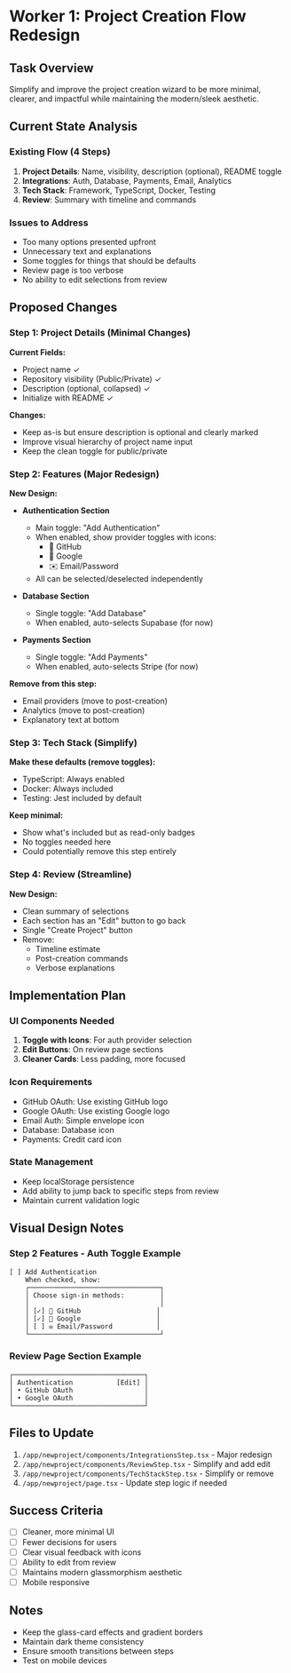 # Worker 1: Project Creation Flow Redesign

## Task Overview
Simplify and improve the project creation wizard to be more minimal, clearer, and impactful while maintaining the modern/sleek aesthetic.

## Current State Analysis

### Existing Flow (4 Steps)
1. **Project Details**: Name, visibility, description (optional), README toggle
2. **Integrations**: Auth, Database, Payments, Email, Analytics  
3. **Tech Stack**: Framework, TypeScript, Docker, Testing
4. **Review**: Summary with timeline and commands

### Issues to Address
- Too many options presented upfront
- Unnecessary text and explanations
- Some toggles for things that should be defaults
- Review page is too verbose
- No ability to edit selections from review

## Proposed Changes

### Step 1: Project Details (Minimal Changes)
**Current Fields:**
- Project name ✓
- Repository visibility (Public/Private) ✓  
- Description (optional, collapsed) ✓
- Initialize with README ✓

**Changes:**
- Keep as-is but ensure description is optional and clearly marked
- Improve visual hierarchy of project name input
- Keep the clean toggle for public/private

### Step 2: Features (Major Redesign)
**New Design:**
- **Authentication Section**
  - Main toggle: "Add Authentication" 
  - When enabled, show provider toggles with icons:
    - 🐙 GitHub
    - 🔵 Google  
    - ✉️ Email/Password
  - All can be selected/deselected independently

- **Database Section**
  - Single toggle: "Add Database"
  - When enabled, auto-selects Supabase (for now)

- **Payments Section**  
  - Single toggle: "Add Payments"
  - When enabled, auto-selects Stripe (for now)

**Remove from this step:**
- Email providers (move to post-creation)
- Analytics (move to post-creation)
- Explanatory text at bottom

### Step 3: Tech Stack (Simplify)
**Make these defaults (remove toggles):**
- TypeScript: Always enabled
- Docker: Always included
- Testing: Jest included by default

**Keep minimal:**
- Show what's included but as read-only badges
- No toggles needed here
- Could potentially remove this step entirely

### Step 4: Review (Streamline)
**New Design:**
- Clean summary of selections
- Each section has an "Edit" button to go back
- Single "Create Project" button
- Remove:
  - Timeline estimate
  - Post-creation commands
  - Verbose explanations

## Implementation Plan

### UI Components Needed
1. **Toggle with Icons**: For auth provider selection
2. **Edit Buttons**: On review page sections
3. **Cleaner Cards**: Less padding, more focused

### Icon Requirements
- GitHub OAuth: Use existing GitHub logo
- Google OAuth: Use existing Google logo  
- Email Auth: Simple envelope icon
- Database: Database icon
- Payments: Credit card icon

### State Management
- Keep localStorage persistence
- Add ability to jump back to specific steps from review
- Maintain current validation logic

## Visual Design Notes

### Step 2 Features - Auth Toggle Example
```
[ ] Add Authentication
    When checked, show:
    ┌─────────────────────────────────┐
    │ Choose sign-in methods:         │
    │                                 │
    │ [✓] 🐙 GitHub                   │
    │ [✓] 🔵 Google                   │
    │ [ ] ✉️ Email/Password           │
    └─────────────────────────────────┘
```

### Review Page Section Example
```
┌─────────────────────────────────┐
│ Authentication           [Edit] │
│ • GitHub OAuth                  │
│ • Google OAuth                  │
└─────────────────────────────────┘
```

## Files to Update

1. `/app/newproject/components/IntegrationsStep.tsx` - Major redesign
2. `/app/newproject/components/ReviewStep.tsx` - Simplify and add edit
3. `/app/newproject/components/TechStackStep.tsx` - Simplify or remove
4. `/app/newproject/page.tsx` - Update step logic if needed

## Success Criteria
- [ ] Cleaner, more minimal UI
- [ ] Fewer decisions for users
- [ ] Clear visual feedback with icons
- [ ] Ability to edit from review
- [ ] Maintains modern glassmorphism aesthetic
- [ ] Mobile responsive

## Notes
- Keep the glass-card effects and gradient borders
- Maintain dark theme consistency
- Ensure smooth transitions between steps
- Test on mobile devices